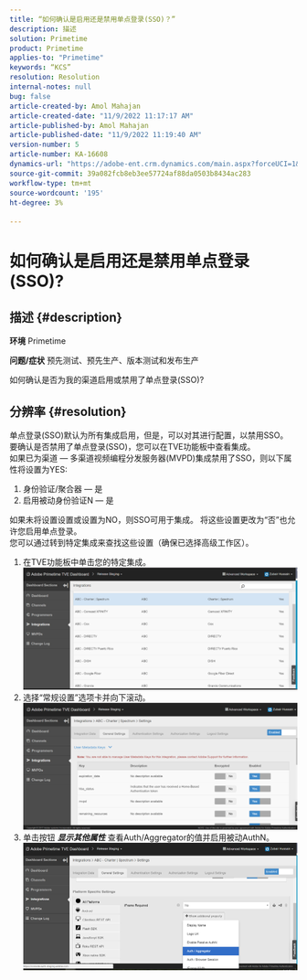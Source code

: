 ```yaml
---
title: “如何确认是启用还是禁用单点登录(SSO)？”
description: 描述
solution: Primetime
product: Primetime
applies-to: "Primetime"
keywords: “KCS”
resolution: Resolution
internal-notes: null
bug: false
article-created-by: Amol Mahajan
article-created-date: "11/9/2022 11:17:17 AM"
article-published-by: Amol Mahajan
article-published-date: "11/9/2022 11:19:40 AM"
version-number: 5
article-number: KA-16608
dynamics-url: "https://adobe-ent.crm.dynamics.com/main.aspx?forceUCI=1&pagetype=entityrecord&etn=knowledgearticle&id=a336b00b-2060-ed11-9561-6045bd006268"
source-git-commit: 39a082fcb8eb3ee57724af88da0503b8434ac283
workflow-type: tm+mt
source-wordcount: '195'
ht-degree: 3%

---
```


# 如何确认是启用还是禁用单点登录(SSO)?

## 描述 {#description}

<b>环境</b>
Primetime


<b>问题/症状</b>
预先测试、预先生产、版本测试和发布生产

如何确认是否为我的渠道启用或禁用了单点登录(SSO)?


## 分辨率 {#resolution}

单点登录(SSO)默认为所有集成启用，但是，可以对其进行配置，以禁用SSO。<br>要确认是否禁用了单点登录(SSO)，您可以在TVE功能板中查看集成。<br>如果已为渠道 — 多渠道视频编程分发服务器(MVPD)集成禁用了SSO，则以下属性将设置为YES:<br>
1. 身份验证/聚合器 — 是
2. 启用被动身份验证N — 是

如果未将设置设置或设置为NO，则SSO可用于集成。 将这些设置更改为“否”也允许您启用单点登录。<br>您可以通过转到特定集成来查找这些设置（确保已选择高级工作区）。
1. 在TVE功能板中单击您的特定集成。![](assets/6664dc8b-ff71-eb11-a812-00224809a536.png)
2. 选择“常规设置”选项卡并向下滚动。![](assets/ecedf1a3-ff71-eb11-a812-00224809a536.png)
3. 单击按钮 <b>*显示其他属性</b>* 查看Auth/Aggregator的值并启用被动AuthN。 ![](assets/1f33e3d9-ff71-eb11-a812-00224809a536.png)

